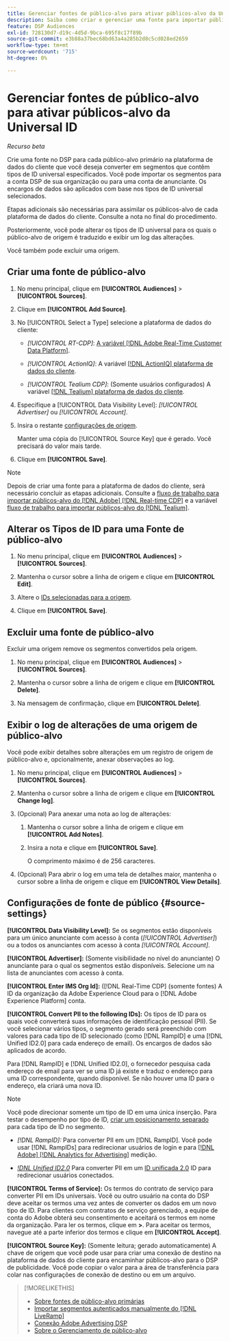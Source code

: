 ```yaml
---
title: Gerenciar fontes de público-alvo para ativar públicos-alvo da Universal ID
description: Saiba como criar e gerenciar uma fonte para importar públicos da plataforma de dados do cliente e convertê-los em segmentos que contêm IDs universais.
feature: DSP Audiences
exl-id: 728130d7-d19c-4d5d-9bca-695f8c17f89b
source-git-commit: e3b88a37bec68bd63a4a285b2d8c5cd028ed2659
workflow-type: tm+mt
source-wordcount: '715'
ht-degree: 0%

---
```


# Gerenciar fontes de público-alvo para ativar públicos-alvo da Universal ID

*Recurso beta*

Crie uma fonte no DSP para cada público-alvo primário na plataforma de dados do cliente que você deseja converter em segmentos que contêm tipos de ID universal especificados. Você pode importar os segmentos para a conta DSP de sua organização ou para uma conta de anunciante. Os encargos de dados são aplicados com base nos tipos de ID universal selecionados.

Etapas adicionais são necessárias para assimilar os públicos-alvo de cada plataforma de dados do cliente. Consulte a nota no final do procedimento.

Posteriormente, você pode alterar os tipos de ID universal para os quais o público-alvo de origem é traduzido e exibir um log das alterações.

Você também pode excluir uma origem.

## Criar uma fonte de público-alvo

<!-- Not sure about this

You can create one source for each combination of universal ID partner and data visibility level.

-->

1. No menu principal, clique em **[!UICONTROL Audiences]** > **[!UICONTROL Sources]**.

1. Clique em **[!UICONTROL Add Source]**.

1. No [!UICONTROL Select a Type] selecione a plataforma de dados do cliente:

   * *[!UICONTROL RT-CDP]*: [A variável [!DNL Adobe Real-Time Customer Data Platform]](source-about.md).

   * *[!UICONTROL ActionIQ]*: A variável [[!DNL ActionIQ] plataforma de dados do cliente](source-about.md).

   * *[!UICONTROL Tealium CDP]*: (Somente usuários configurados) A variável [[!DNL Tealium] plataforma de dados do cliente](source-about.md).

1. Especifique a [!UICONTROL Data Visibility Level]: *[!UICONTROL Advertiser]* ou *[!UICONTROL Account]*.

1. Insira o restante [configurações de origem](#source-settings).

   Manter uma cópia do [!UICONTROL Source Key] que é gerado. Você precisará do valor mais tarde.

1. Clique em **[!UICONTROL Save]**.

>[!NOTE]
>
>Depois de criar uma fonte para a plataforma de dados do cliente, será necessário concluir as etapas adicionais. Consulte a [fluxo de trabalho para importar públicos-alvo do [!DNL Adobe] [!DNL Real-time CDP]](source-adobe-rtcdp.md)<!-- the [activation workflow for [!DNL ActionIQ]](source-actioniq.md), --> e a variável [fluxo de trabalho para importar públicos-alvo do [!DNL Tealium]](source-tealium.md).

## Alterar os Tipos de ID para uma Fonte de público-alvo

<!-- Clarify this:
All changes to universal IDs translated from the source are applied after you save the the source record. For example, if a new ID is added, any hashed email addresses shared before making the changes aren't converted. Similarly, if an ID is removed, we don't delete any historical data from the segments shared through the source.

OR 

All changes to universal IDs translated from the source are applied after you save the the source record. For example, if you add a new ID type, then we convert hashed email addresses shared before making the changes to the new ID type. Similarly, if you remove an ID type, then we delete any historical IDs of that type from the segments shared through the source.

-->

1. No menu principal, clique em **[!UICONTROL Audiences]** > **[!UICONTROL Sources]**.

1. Mantenha o cursor sobre a linha de origem e clique em **[!UICONTROL Edit]**.

1. Altere o [IDs selecionadas para a origem](#source-settings).

1. Clique em **[!UICONTROL Save]**.

## Excluir uma fonte de público-alvo

Excluir uma origem remove os segmentos convertidos pela origem.<!-- Will performance data for the segment still be available in any types of reports?  If yes, which? -->

1. No menu principal, clique em **[!UICONTROL Audiences]** > **[!UICONTROL Sources]**.

1. Mantenha o cursor sobre a linha de origem e clique em **[!UICONTROL Delete]**.

1. Na mensagem de confirmação, clique em **[!UICONTROL Delete]**.

## Exibir o log de alterações de uma origem de público-alvo

Você pode exibir detalhes sobre alterações em um registro de origem de público-alvo e, opcionalmente, anexar observações ao log.

1. No menu principal, clique em **[!UICONTROL Audiences]** > **[!UICONTROL Sources]**.

1. Mantenha o cursor sobre a linha de origem e clique em **[!UICONTROL Change log]**.

1. (Opcional) Para anexar uma nota ao log de alterações:

   1. Mantenha o cursor sobre a linha de origem e clique em **[!UICONTROL Add Notes]**.

   1. Insira a nota e clique em **[!UICONTROL Save]**.

      O comprimento máximo é de 256 caracteres.

1. (Opcional) Para abrir o log em uma tela de detalhes maior, mantenha o cursor sobre a linha de origem e clique em **[!UICONTROL View Details]**.

## Configurações de fonte de público {#source-settings}

**[!UICONTROL Data Visibility Level]:** Se os segmentos estão disponíveis para um único anunciante com acesso à conta (*[!UICONTROL Advertiser]*) ou a todos os anunciantes com acesso à conta *[!UICONTROL Account]*.

**[!UICONTROL Advertiser]:** (Somente visibilidade no nível do anunciante) O anunciante para o qual os segmentos estão disponíveis. Selecione um na lista de anunciantes com acesso à conta.

**[!UICONTROL Enter IMS Org Id]:** ([!DNL Real-Time CDP] (somente fontes) A ID da organização da Adobe Experience Cloud para o [!DNL Adobe Experience Platform] conta.

**[!UICONTROL Convert PII to the following IDs]:** Os tipos de ID para os quais você converterá suas informações de identificação pessoal (PII). Se você selecionar vários tipos, o segmento gerado será preenchido com valores para cada tipo de ID selecionado (como [!DNL RampID] e uma [!DNL Unified ID2.0] para cada endereço de email). Os encargos de dados são aplicados de acordo.

Para [!DNL RampID] e [!DNL Unified ID2.0], o fornecedor pesquisa cada endereço de email para ver se uma ID já existe e traduz o endereço para uma ID correspondente, quando disponível. Se não houver uma ID para o endereço, ela criará uma nova ID.

>[!NOTE]
>
>Você pode direcionar somente um tipo de ID em uma única inserção. Para testar o desempenho por tipo de ID, [criar um posicionamento separado](/help/dsp/campaign-management/placements/placement-create.md) para cada tipo de ID no segmento.

* *[!DNL RampID]:* Para converter PII em um [!DNL RampID]. Você pode usar [!DNL RampIDs] para redirecionar usuários de login e para [[!DNL Adobe] [!DNL Analytics for Advertising]](/help/integrations/analytics/overview.md) medição.

* *[!DNL Unified ID2.0](Beta)* Para converter PII em um [ID unificada 2.0](https://unifiedid.com) ID para redirecionar usuários conectados.

<!-- Later
* *[!DNL ID5] (Beta):* To convert PII to an [!DNL ID5] ID. You can use [!DNL ID5] IDs for retargeting logging-in users and for [[!DNL Adobe] [!DNL Analytics for Advertising]](/help/integrations/analytics/overview.md) measurement.

-->

**[!UICONTROL Terms of Service]:** Os termos do contrato de serviço para converter PII em IDs universais. Você ou outro usuário na conta do DSP deve aceitar os termos uma vez antes de converter os dados em um novo tipo de ID. Para clientes com contratos de serviço gerenciado, a equipe de conta do Adobe obterá seu consentimento e aceitará os termos em nome da organização. Para ler os termos, clique em **>**. Para aceitar os termos, navegue até a parte inferior dos termos e clique em **[!UICONTROL Accept]**.

**[!UICONTROL Source Key]:** (Somente leitura; gerado automaticamente) A chave de origem que você pode usar para criar uma conexão de destino na plataforma de dados do cliente para encaminhar públicos-alvo para o DSP de publicidade. Você pode copiar o valor para a área de transferência para colar nas configurações de conexão de destino ou em um arquivo.

>[!MORELIKETHIS]
>
>* [Sobre fontes de público-alvo primárias](source-about.md)
>* [Importar segmentos autenticados manualmente do [!DNL LiveRamp]](/help/dsp/audiences/sources/source-import-liveramp-segments.md)
>* [Conexão Adobe Advertising DSP](https://experienceleague.adobe.com/docs/experience-platform/destinations/catalog/advertising/adobe-advertising-cloud-connection.html)
>* [Sobre o Gerenciamento de público-alvo](/help/dsp/audiences/audience-about.md)
